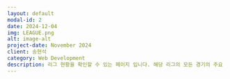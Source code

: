 ```yaml
---
layout: default
modal-id: 2
date: 2024-12-04
img: LEAGUE.png
alt: image-alt
project-date: November 2024
client: 송현석
category: Web Development
description: 리그 현황을 확인할 수 있는 페이지 입니다. 해당 리그의 모든 경기의 주요 데이터, 순위를 구현했습니다. 
---
```

